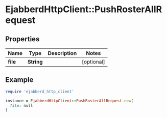 # EjabberdHttpClient::PushRosterAllRequest

## Properties

| Name | Type | Description | Notes |
| ---- | ---- | ----------- | ----- |
| **file** | **String** |  | [optional] |

## Example

```ruby
require 'ejabberd_http_client'

instance = EjabberdHttpClient::PushRosterAllRequest.new(
  file: null
)
```

